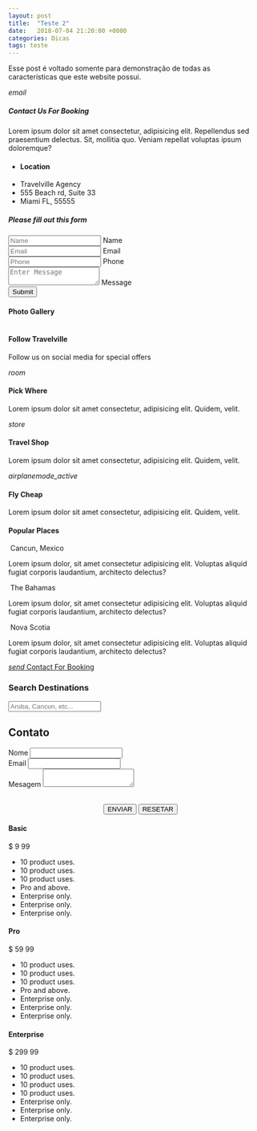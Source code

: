 ```yaml
---
layout: post
title:  "Teste 2"
date:   2018-07-04 21:20:00 +0000
categories: Dicas
tags: teste
---
```


Esse post é voltado somente para demonstração de todas as características que este website possui.

<link rel="stylesheet" href="https://use.fontawesome.com/releases/v5.1.0/css/all.css" integrity="sha384-lKuwvrZot6UHsBSfcMvOkWwlCMgc0TaWr+30HWe3a4ltaBwTZhyTEggF5tJv8tbt" crossorigin="anonymous">


<!-- Section: Contact -->
 <section id="contact" class="section section-contact scrollspy">
   <div class="container">
     <div class="row">
       <div class="col s12 m6">
         <div class="card-panel teal white-text center">
           <i class="material-icons medium">email</i>
           <h5>Contact Us For Booking</h5>
           <p>Lorem ipsum dolor sit amet consectetur, adipisicing elit. Repellendus sed praesentium delectus. Sit, mollitia
             quo. Veniam repellat voluptas ipsum doloremque?</p>
         </div>
         <ul class="collection with-header">
           <li class="collection-header">
             <h4>Location</h4>
           </li>
           <li class="collection-item">Travelville Agency</li>
           <li class="collection-item">555 Beach rd, Suite 33</li>
           <li class="collection-item">Miami FL, 55555</li>
         </ul>
       </div>
       <div class="col s12 m6">
         <div class="card-panel grey lighten-3">
           <h5>Please fill out this form</h5>
           <div class="input-field">
             <input type="text" placeholder="Name" id="name">
             <label for="name">Name</label>
           </div>
           <div class="input-field">
             <input type="email" placeholder="Email" id="email">
             <label for="email">Email</label>
           </div>
           <div class="input-field">
             <input type="text" placeholder="Phone" id="phone">
             <label for="phone">Phone</label>
           </div>
           <div class="input-field">
             <textarea class="materialize-textarea" placeholder="Enter Message" id="message"></textarea>
             <label for="message">Message</label>
           </div>
           <input type="submit" value="Submit" class="btn">
         </div>
       </div>
     </div>
   </div>
 </section>
 
 
<!-- Section: Gallery -->
<section id="gallery" class="section section-gallery scrollspy">
  <div class="container">
    <h4 class="center">
      <span class="teal-text">Photo </span> Gallery
    </h4>
    <div class="row">
      <div class="col s12 m3">
        <img class="materialboxed responsive-img" src="https://source.unsplash.com/1600x900/?beach" alt="">
      </div>
      <div class="col s12 m3">
        <img class="materialboxed responsive-img" src="https://source.unsplash.com/1600x900/?travel" alt="">
      </div>
      <div class="col s12 m3">
        <img class="materialboxed responsive-img" src="https://source.unsplash.com/1600x900/?nature" alt="">
      </div>
      <div class="col s12 m3">
        <img class="materialboxed responsive-img" src="https://source.unsplash.com/1600x900/?beach, travel" alt="">
      </div>
    </div>

   <div class="row">
     <div class="col s12 m3">
       <img class="materialboxed responsive-img" src="https://source.unsplash.com/1600x900/?beaches" alt="">
     </div>
     <div class="col s12 m3">
       <img class="materialboxed responsive-img" src="https://source.unsplash.com/1600x900/?traveling" alt="">
     </div>
     <div class="col s12 m3">
       <img class="materialboxed responsive-img" src="https://source.unsplash.com/1600x900/?bridge" alt="">
     </div>
     <div class="col s12 m3">
       <img class="materialboxed responsive-img" src="https://source.unsplash.com/1600x900/?boat, travel" alt="">
     </div>
   </div>

   <div class="row">
     <div class="col s12 m3">
       <img class="materialboxed responsive-img" src="https://source.unsplash.com/1600x900/?water" alt="">
     </div>
     <div class="col s12 m3">
       <img class="materialboxed responsive-img" src="https://source.unsplash.com/1600x900/?building" alt="">
     </div>
     <div class="col s12 m3">
       <img class="materialboxed responsive-img" src="https://source.unsplash.com/1600x900/?trees" alt="">
     </div>
     <div class="col s12 m3">
       <img class="materialboxed responsive-img" src="https://source.unsplash.com/1600x900/?cruise" alt="">
     </div>
   </div>
  </div>
</section>


<!-- Section: Follow -->
<section class="section section-follow teal darken-2 white-text center">
  <div class="container">
    <div class="row">
      <div class="col s12">
        <h4>Follow Travelville</h4>
        <p>Follow us on social media for special offers</p>
        <a href="https://facebook.com" target="_blank" class="white-text">
          <i class="fab fa-facebook fa-4x"></i>
        </a>
        <a href="https://twitter.com" target="_blank" class="white-text">
          <i class="fab fa-twitter fa-4x"></i>
        </a>
        <a href="https://linkedin.com" target="_blank" class="white-text">
          <i class="fab fa-linkedin fa-4x"></i>
        </a>
        <a href="https://googleplus.com" target="_blank" class="white-text">
          <i class="fab fa-google-plus fa-4x"></i>
        </a>
        <a href="https://pinterest.com" target="_blank" class="white-text">
          <i class="fab fa-pinterest fa-4x"></i>
        </a>
      </div>
    </div>
  </div>
</section>


<!-- Section: Icon Boxes -->
<section class="section section-icons grey lighten-4 center">
  <div class="container">
    <div class="row">
      <div class="col s12 m4">
        <div class="card-panel">
          <i class="material-icons large teal-text">room</i>
          <h4>Pick Where</h4>
          <p>Lorem ipsum dolor sit amet consectetur, adipisicing elit. Quidem, velit.</p>
        </div>
      </div>
      <div class="col s12 m4">
        <div class="card-panel">
          <i class="material-icons large teal-text">store</i>
          <h4>Travel Shop</h4>
          <p>Lorem ipsum dolor sit amet consectetur, adipisicing elit. Quidem, velit.</p>
        </div>
      </div>
      <div class="col s12 m4">
        <div class="card-panel">
          <i class="material-icons large teal-text">airplanemode_active</i>
          <h4>Fly Cheap</h4>
          <p>Lorem ipsum dolor sit amet consectetur, adipisicing elit. Quidem, velit.</p>
        </div>
      </div>
    </div>
  </div>
</section>


<!-- Section: Popular -->
<section id="popular" class="section section-popular scrollspy">
  <div class="container">
    <div class="row">
      <h4 class="center">
        <span class="teal-text">Popular</span> Places</h4>
      <div class="col s12 m4">
        <div class="card">
          <div class="card-image">
            <img src="https://image.ibb.co/hbEMux/resort1.jpg" alt="">
            <span class="card-title">Cancun, Mexico</span>
          </div>
          <div class="card-content">
            <p>Lorem ipsum dolor, sit amet consectetur adipisicing elit. Voluptas aliquid fugiat corporis laudantium, architecto
              delectus?
            </p>
          </div>
        </div>
      </div>
      <div class="col s12 m4">
        <div class="card">
          <div class="card-image">
            <img src="https://image.ibb.co/mn1egc/resort2.jpg" alt="">
            <span class="card-title">The Bahamas</span>
          </div>
          <div class="card-content">
            <p>Lorem ipsum dolor, sit amet consectetur adipisicing elit. Voluptas aliquid fugiat corporis laudantium, architecto
              delectus?
            </p>
          </div>
        </div>
      </div>
      <div class="col s12 m4">
        <div class="card">
          <div class="card-image">
            <img src="https://image.ibb.co/mbCVnH/resort3.jpg" alt="">
            <span class="card-title">Nova Scotia</span>
          </div>
          <div class="card-content">
            <p>Lorem ipsum dolor, sit amet consectetur adipisicing elit. Voluptas aliquid fugiat corporis laudantium, architecto
              delectus?
            </p>
          </div>
        </div>
      </div>
    </div>
    <div class="row">
      <div class="col s12 center">
        <a href="#contact" class="btn btn-large grey darken-3">
          <i class="material-icons left">send</i> Contact For Booking
        </a>
      </div>
    </div>
  </div>
</section>


<!-- Section: Search -->
<section id="search" class="section section-search teal darken-1 white-text center scrollspy">
  <div class="container">
    <div class="row">
      <div class="col s12">
        <h3>Search Destinations</h3>
        <div class="input-field">
          <input class="white grey-text autocomplete" placeholder="Aruba, Cancun, etc..." type="text" id="autocomplete-input">
        </div>
      </div>
    </div>
  </div>
</section>




<!-- Contact -->
<article id="contact">
    <h2 class="major">Contato</h2>
    <form method="post" action="https://formspree.io/pc.gam3rs.tuto@gmail.com">
        <div class="field half first">
            <label for="name">Nome</label>
            <input type="text" name="name" id="name" />
        </div>
        <div class="field half">
            <label for="email">Email</label>
            <input type="text" name="email" id="email" />
        </div>
        <div class="field">
            <label for="message">Mesagem</label>
            <textarea class="materialize-textarea" name="Digite sua mensagem!" id="message"></textarea>
        </div>
        <ul class="actions" align="center">
            <br/>
                <input type="submit" value="ENVIAR" class="btn">
                <input type="reset" value="RESETAR" class="btn">
        </ul>
    </form>
 
 
 
 
 
 
 
 
 
<div class="c">
<div class="d iv kr">
  <div class="pricing-table">
    <div class="pricing-header">
      <i class="icon-paper-plane"></i>
      <h4>Basic</h4>
      <div class="gd">
        <span class="hm">$</span>
        <span class="dollars">9</span>
        <span class="ic">99</span>
      </div>
    </div>
    <ul class="pricing-features">
      <li class="pricing-feature"><i class="icon-accept"></i>10 product uses.</li>
      <li class="pricing-feature"><i class="icon-accept"></i>10 product uses.</li>
      <li class="pricing-feature"><i class="icon-accept"></i>10 product uses.</li>
      <li class="pricing-feature au"><i class="icon-close"></i>Pro and above.</li>
      <li class="pricing-feature au"><i class="icon-close"></i>Enterprise only.</li>
      <li class="pricing-feature au"><i class="icon-close"></i>Enterprise only.</li>
      <li class="pricing-feature au"><i class="icon-close"></i>Enterprise only.</li>
    </ul>
  </div>
</div>

<div class="d iv kr">
  <div class="pricing-table fk">
    <div class="pricing-header">
      <i class="icon-plane"></i>
      <h4>Pro</h4>
      <div class="gd">
        <span class="hm">$</span>
        <span class="dollars">59</span>
        <span class="ic">99</span>
      </div>
    </div>
    <ul class="pricing-features">
      <li class="pricing-feature"><i class="icon-accept"></i>10 product uses.</li>
      <li class="pricing-feature"><i class="icon-accept"></i>10 product uses.</li>
      <li class="pricing-feature"><i class="icon-accept"></i>10 product uses.</li>
      <li class="pricing-feature"><i class="icon-accept"></i>Pro and above.</li>
      <li class="pricing-feature au"><i class="icon-close"></i>Enterprise only.</li>
      <li class="pricing-feature au"><i class="icon-close"></i>Enterprise only.</li>
      <li class="pricing-feature au"><i class="icon-close"></i>Enterprise only.</li>
    </ul>
  </div>
</div>

<div class="d iv kr">
  <div class="pricing-table">
    <div class="pricing-header">
      <i class="icon-rocket"></i>
      <h4>Enterprise</h4>
      <div class="gd">
        <span class="hm">$</span>
        <span class="dollars">299</span>
        <span class="ic">99</span>
      </div>
    </div>
    <ul class="pricing-features">
      <li class="pricing-feature"><i class="icon-accept"></i>10 product uses.</li>
      <li class="pricing-feature"><i class="icon-accept"></i>10 product uses.</li>
      <li class="pricing-feature"><i class="icon-accept"></i>10 product uses.</li>
      <li class="pricing-feature"><i class="icon-accept"></i>10 product uses.</li>
      <li class="pricing-feature"><i class="icon-accept"></i>Enterprise only.</li>
      <li class="pricing-feature"><i class="icon-accept"></i>Enterprise only.</li>
      <li class="pricing-feature"><i class="icon-accept"></i>Enterprise only.</li>
    </ul>
  </div>
</div></div>
